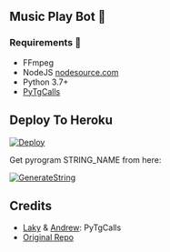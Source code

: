 <h2 align="centre">Music Play Bot 🎵</h2>

<h3>Requirements 📝</h3>

- FFmpeg
- NodeJS [nodesource.com](https://nodesource.com/)
- Python 3.7+
- [PyTgCalls](https://github.com/pytgcalls/pytgcalls)

## Deploy To Heroku</h4>

[![Deploy](https://www.herokucdn.com/deploy/button.svg)](https://heroku.com/deploy?template=https://github.com/roymusicplay/ABHINAS-music)

Get pyrogram STRING_NAME from here:

[![GenerateString](https://img.shields.io/badge/repl.it-generateString-yellowgreen)](https://replit.com/@subinps/getStringName)

## Credits

- [Laky](https://github.com/Laky-64) & [Andrew](https://github.com/AndrewLaneX): PyTgCalls
- [Original Repo](https://github.com/suprojects/CallsMusic)
